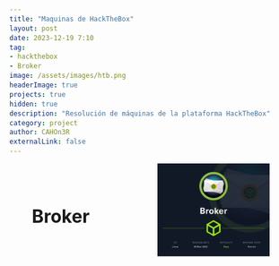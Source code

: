 ```yaml
---
title: "Maquinas de HackTheBox"
layout: post
date: 2023-12-19 7:10
tag: 
- hackthebox
- Broker
image: /assets/images/htb.png
headerImage: true
projects: true
hidden: true
description: "Resolución de máquinas de la plataforma HackTheBox"
category: project
author: CAHOn3R
externalLink: false
---
```


<figure style="display: flex; align-items: center;">
  <a href="/Broker-HackTheBox" style="flex: 1; text-decoration: none; color: inherit; text-align: left;">
    <h1 style="font-size: 32px; font-weight: bold; cursor: pointer;">Broker</h1>
  </a>
  <a href="/Broker-HackTheBox" style="flex: 0;">
    <img src="/assets/images/hackthebox/Broker.png" alt="Descripción de la imagen" class="imagen-grande">
  </a>
</figure>


<style>
  .imagen-grande {
    margin-left: 10px;
    margin-bottom: 0;
    margin-top: 0;
    vertical-align: middle;
    /* Define aquí el tamaño que desees */
    max-width: 200px; /* Puedes ajustar este valor según tus necesidades */
    height: auto; /* Esto asegura que la relación de aspecto se mantenga */
  }
</style>
<!--
<figure style="display: flex; align-items: center;">
  <a href="/Broker-HackTheBox" style="flex: 0;">
    <img src="/assets/images/" alt="Descripción de la imagen" class="imagen-grande">
  </a>
  <a href="/Broker-HackTheBox" style="flex: 1; text-decoration: none; color: inherit;">
    <h1 style="font-size: 32px; font-weight: bold; cursor: pointer; text-align: right;">LAME</h1>
  </a>
</figure>

<style>
  .imagen-grande {
    margin-right: 10px;
    margin-bottom: 0;
    margin-top: 0;
    vertical-align: middle;
    /* Define aquí el tamaño que desees */
    max-width: 300px; /* Puedes ajustar este valor según tus necesidades */
    height: auto; /* Esto asegura que la relación de aspecto se mantenga */
  }
</style>
-->
